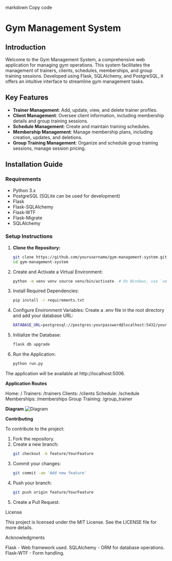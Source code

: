 markdown
Copy code
# Gym Management System

## Introduction

Welcome to the Gym Management System, a comprehensive web application for managing gym operations. This system facilitates the management of trainers, clients, schedules, memberships, and group training sessions. Developed using Flask, SQLAlchemy, and PostgreSQL, it offers an intuitive interface to streamline gym management tasks.

## Key Features

- **Trainer Management**: Add, update, view, and delete trainer profiles.
- **Client Management**: Oversee client information, including membership details and group training sessions.
- **Schedule Management**: Create and maintain training schedules.
- **Membership Management**: Manage membership plans, including creation, updates, and deletions.
- **Group Training Management**: Organize and schedule group training sessions, manage session pricing.

## Installation Guide

### Requirements

- Python 3.x
- PostgreSQL (SQLite can be used for development)
- Flask
- Flask-SQLAlchemy
- Flask-WTF
- Flask-Migrate
- SQLAlchemy

### Setup Instructions

1. **Clone the Repository:**
   ```bash
   git clone https://github.com/yourusername/gym-management-system.git
   cd gym-management-system
2. Create and Activate a Virtual Environment:
   ```bash 
   python -m venv venv source venv/bin/activate  # On Windows, use `venv\Scripts\activate`

3. Install Required Dependencies:
   ```bash 
   pip install -r requirements.txt

4. Configure Environment Variables: Create a .env file in the root directory and add your database URL:
   ```bash
   DATABASE_URL=postgresql://postgres:yourpassword@localhost:5432/yourdatabase
   
5. Initialize the Database:
   ```bash
   flask db upgrade

6. Run the Application:
   ```bash
   python run.py

The application will be available at http://localhost:5006.

**Application Routes**

Home: /
Trainers: /trainers
Clients: /clients
Schedule: /schedule
Memberships: /memberships
Group Training: /group_trainer

**Diagram**
![Diagram](https://github.com/vaitkeviciusarnoldas1/gym-management-system/blob/main/images/diagrama.png)

**Contributing**

To contribute to the project:

1. Fork the repository.
2. Create a new branch:
   ```bash
   git checkout -b feature/YourFeature

3. Commit your changes:
   ```bash
   git commit -am 'Add new feature'

4. Push your branch:
   ```bash
   git push origin feature/YourFeature
   
5. Create a Pull Request.

License

This project is licensed under the MIT License. See the LICENSE file for more details.

Acknowledgments

Flask - Web framework used.
SQLAlchemy - ORM for database operations.
Flask-WTF - Form handling.
